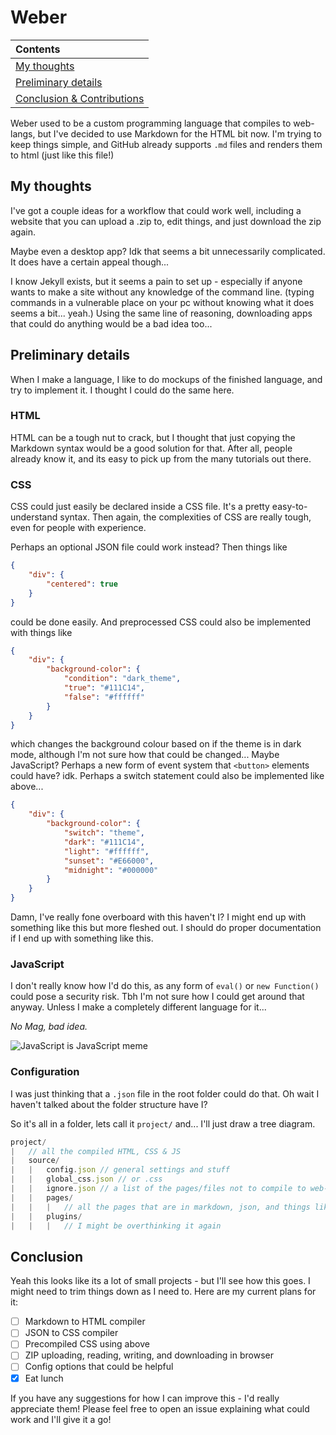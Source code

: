 # Weber

| Contents |
|    :-    |
| [My thoughts](#My-thoughts) |
| [Preliminary details](#Preliminary-details) |
| [Conclusion & Contributions](#Conclusion) |

Weber used to be a custom programming language that compiles to web-langs, but I've decided to use Markdown for the HTML bit now.
I'm trying to keep things simple, and GitHub already supports `.md` files and renders them to html (just like this file!)

## My thoughts

I've got a couple ideas for a workflow that could work well, including a website that you can upload a .zip to, edit things, and just download the zip again.

Maybe even a desktop app? Idk that seems a bit unnecessarily complicated. It does have a certain appeal though...

I know Jekyll exists, but it seems a pain to set up - especially if anyone wants to make a site without any knowledge of the command line.
(typing commands in a vulnerable place on your pc without knowing what it does seems a bit... yeah.)
Using the same line of reasoning, downloading apps that could do anything would be a bad idea too...

## Preliminary details

When I make a language, I like to do mockups of the finished language, and try to implement it. I thought I could do the same here.

### HTML

HTML can be a tough nut to crack, but I thought that just copying the Markdown syntax would be a good solution for that.
After all, people already know it, and its easy to pick up from the many tutorials out there.

### CSS

CSS could just easily be declared inside a CSS file. It's a pretty easy-to-understand syntax.
Then again, the complexities of CSS are really tough, even for people with experience.

Perhaps an optional JSON file could work instead? Then things like

```json
{
    "div": {
        "centered": true
    }
}
```

could be done easily. And preprocessed CSS could also be implemented with things like

```json
{
    "div": {
        "background-color": {
            "condition": "dark_theme",
            "true": "#111C14",
            "false": "#ffffff"
        }
    }
}
```

which changes the background colour based on if the theme is in dark mode, although I'm not sure how that could be changed... Maybe JavaScript? Perhaps a new form of event system that `<button>` elements could have? idk. Perhaps a switch statement could also be implemented like above...

```json
{
    "div": {
        "background-color": {
            "switch": "theme",
            "dark": "#111C14",
            "light": "#ffffff",
            "sunset": "#E66000",
            "midnight": "#000000"
        }
    }
}
```

Damn, I've really fone overboard with this haven't I? I might end up with something like this but more fleshed out.
I should do proper documentation if I end up with something like this.

### JavaScript

I don't really know how I'd do this, as any form of `eval()` or `new Function()` could pose a security risk. Tbh I'm not sure how I could get around that anyway.
Unless I make a completely different language for it...

_No Mag, bad idea._

![JavaScript is JavaScript meme](https://user-images.githubusercontent.com/25611707/148683938-e7a8cc21-483a-4f07-88a6-1fd9c3ddd688.jpg)

### Configuration

I was just thinking that a `.json` file in the root folder could do that. Oh wait I haven't talked about the folder structure have I?

So it's all in a folder, lets call it `project/` and... I'll just draw a tree diagram.

```js
project/
|   // all the compiled HTML, CSS & JS
|   source/
|   |   config.json // general settings and stuff
|   |   global_css.json // or .css
|   |   ignore.json // a list of the pages/files not to compile to web-langs
|   |   pages/
|   |   |   // all the pages that are in markdown, json, and things like that
|   |   plugins/
|   |   |   // I might be overthinking it again
```

## Conclusion

Yeah this looks like its a lot of small projects - but I'll see how this goes. I might need to trim things down as I need to. Here are my current plans for it:
- [ ] Markdown to HTML compiler
- [ ] JSON to CSS compiler
- [ ] Precompiled CSS using above
- [ ] ZIP uploading, reading, writing, and downloading in browser
- [ ] Config options that could be helpful
- [x] Eat lunch

If you have any suggestions for how I can improve this - I'd really appreciate them! Please feel free to open an issue explaining what could work and I'll give it a go!
